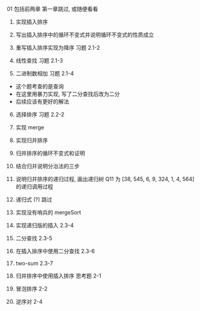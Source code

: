 01 包括前两章
第一章跳过, 或随便看看

1. 实现插入排序
    
2. 写出插入排序中的循环不变式并说明循环不变式的性质成立    

3. 重写插入排序实现为降序
习题 2.1-2

4. 线性查找
习题 2.1-3

5. 二进制数相加
   习题 2.1-4
* 这个题考查的是查询
* 在这里用暴力实现, 写了二分查找后改为二分
* 后续应该有更好的解法


6. 选择排序
习题 2.2-2

7. 实现 merge

8. 实现归并排序

9. 归并排序的循环不变式和证明

10. 结合归并说明分治法的三步

11. 说明归并排序的递归过程, 画出递归树
 Q11 为 [38, 545, 6, 9, 324, 1, 4, 564] 的递归调用过程

12. 递归式 (?)
跳过

13. 实现没有哨兵的 mergeSort

14. 实现递归版的插入 2.3-4

15. 二分查找
2.3-5

16. 在插入排序中使用二分查找
2.3-6

17. two-sum
2.3-7

18. 归并排序中使用插入排序 
思考题 2-1

19. 冒泡排序
2-2

20. 逆序对
2-4